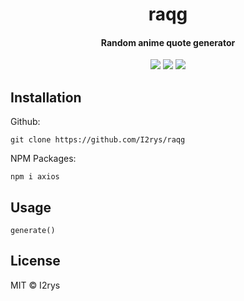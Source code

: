<h1 align="center">raqg</h1>
<h4 align="center">Random anime quote generator</h4>
<p align="center">
	<a href="https://github.com/I2rys/raqg/blob/main/LICENSE"><img src="https://img.shields.io/github/license/I2rys/raqg?style=flat-square"></img></a>
	<a href="https://github.com/I2rys/raqg/issues"><img src="https://img.shields.io/github/issues/I2rys/raqg.svg"></img></a>
	<a href="https://nodejs.org/"><img src="https://img.shields.io/badge/-Nodejs-green?style=flat-square&logo=Node.js"></img></a>
</p>


## Installation
Github:

    git clone https://github.com/I2rys/raqg
    
NPM Packages:
```
npm i axios
```

## Usage
```
generate()
```

## License
MIT © I2rys
